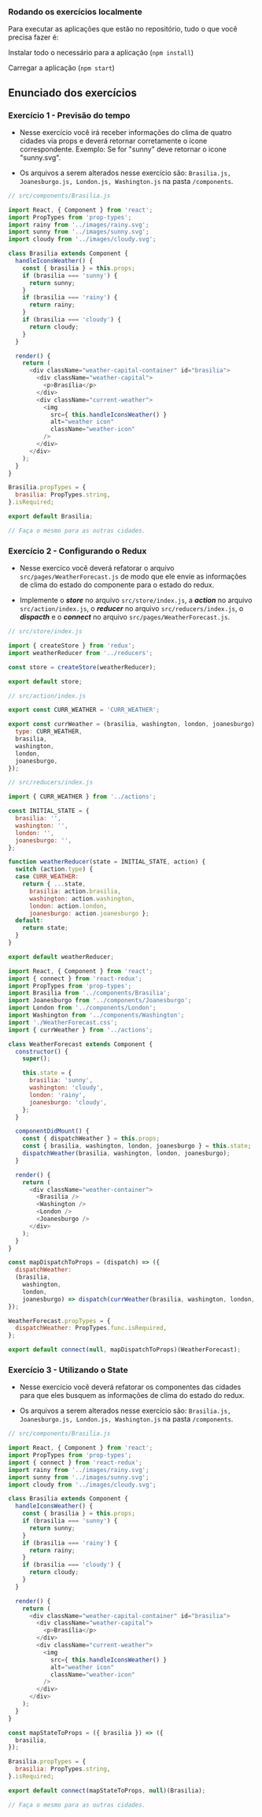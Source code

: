 ### Rodando os exercícios localmente

Para executar as aplicações que estão no repositório, tudo o que você precisa fazer é:

Instalar todo o necessário para a aplicação (`npm install`)

Carregar a aplicação (`npm start`)

## Enunciado dos exercícios

### Exercício 1 - Previsão do tempo

- Nesse exercício você irá receber informações do clima de quatro cidades via props e deverá retornar corretamente o ícone correspondente. Exemplo: Se for "sunny" deve retornar o icone "sunny.svg".

- Os arquivos a serem alterados nesse exercício são: `Brasilia.js, Joanesburgo.js, London.js, Washington.js` na pasta `/components`.

``` js
// src/components/Brasilia.js

import React, { Component } from 'react';
import PropTypes from 'prop-types';
import rainy from '../images/rainy.svg';
import sunny from '../images/sunny.svg';
import cloudy from '../images/cloudy.svg';

class Brasilia extends Component {
  handleIconsWeather() {
    const { brasilia } = this.props;
    if (brasilia === 'sunny') {
      return sunny;
    }
    if (brasilia === 'rainy') {
      return rainy;
    }
    if (brasilia === 'cloudy') {
      return cloudy;
    }
  }

  render() {
    return (
      <div className="weather-capital-container" id="brasilia">
        <div className="weather-capital">
          <p>Brasília</p>
        </div>
        <div className="current-weather">
          <img
            src={ this.handleIconsWeather() }
            alt="weather icon"
            className="weather-icon"
          />
        </div>
      </div>
    );
  }
}

Brasilia.propTypes = {
  brasilia: PropTypes.string,
}.isRequired;

export default Brasilia;

// Faça o mesmo para as outras cidades.
```

### Exercício 2 - Configurando o Redux

- Nesse exercíco você deverá refatorar o arquivo `src/pages/WeatherForecast.js` de modo que ele envie as informações de clima do estado do componente para o estado do redux.

- Implemente o ***store*** no arquivo `src/store/index.js`, a ***action*** no arquivo `src/action/index.js`, o ***reducer*** no arquivo `src/reducers/index.js`, o ***dispacth*** e o ***connect*** no arquivo `src/pages/WeatherForecast.js`.

```js
// src/store/index.js

import { createStore } from 'redux';
import weatherReducer from '../reducers';

const store = createStore(weatherReducer);

export default store;
```

```js
// src/action/index.js

export const CURR_WEATHER = 'CURR_WEATHER';

export const currWeather = (brasilia, washington, london, joanesburgo) => ({
  type: CURR_WEATHER,
  brasilia,
  washington,
  london,
  joanesburgo,
});
```

```js
// src/reducers/index.js

import { CURR_WEATHER } from '../actions';

const INITIAL_STATE = {
  brasilia: '',
  washington: '',
  london: '',
  joanesburgo: '',
};

function weatherReducer(state = INITIAL_STATE, action) {
  switch (action.type) {
  case CURR_WEATHER:
    return { ...state,
      brasilia: action.brasilia,
      washington: action.washington,
      london: action.london,
      joanesburgo: action.joanesburgo };
  default:
    return state;
  }
}

export default weatherReducer;
```

```js
import React, { Component } from 'react';
import { connect } from 'react-redux';
import PropTypes from 'prop-types';
import Brasilia from '../components/Brasilia';
import Joanesburgo from '../components/Joanesburgo';
import London from '../components/London';
import Washington from '../components/Washington';
import './WeatherForecast.css';
import { currWeather } from '../actions';

class WeatherForecast extends Component {
  constructor() {
    super();

    this.state = {
      brasilia: 'sunny',
      washington: 'cloudy',
      london: 'rainy',
      joanesburgo: 'cloudy',
    };
  }

  componentDidMount() {
    const { dispatchWeather } = this.props;
    const { brasilia, washington, london, joanesburgo } = this.state;
    dispatchWeather(brasilia, washington, london, joanesburgo);
  }

  render() {
    return (
      <div className="weather-container">
        <Brasilia />
        <Washington />
        <London />
        <Joanesburgo />
      </div>
    );
  }
}

const mapDispatchToProps = (dispatch) => ({
  dispatchWeather:
  (brasilia,
    washington,
    london,
    joanesburgo) => dispatch(currWeather(brasilia, washington, london, joanesburgo)),
});

WeatherForecast.propTypes = {
  dispatchWeather: PropTypes.func.isRequired,
};

export default connect(null, mapDispatchToProps)(WeatherForecast);
```

### Exercício 3 - Utilizando o State

- Nesse exercício você deverá refatorar os componentes das cidades para que eles busquem as informações de clima do estado do redux.

- Os arquivos a serem alterados nesse exercício são: `Brasilia.js, Joanesburgo.js, London.js, Washington.js` na pasta `/components`.

```js
// src/components/Brasilia.js

import React, { Component } from 'react';
import PropTypes from 'prop-types';
import { connect } from 'react-redux';
import rainy from '../images/rainy.svg';
import sunny from '../images/sunny.svg';
import cloudy from '../images/cloudy.svg';

class Brasilia extends Component {
  handleIconsWeather() {
    const { brasilia } = this.props;
    if (brasilia === 'sunny') {
      return sunny;
    }
    if (brasilia === 'rainy') {
      return rainy;
    }
    if (brasilia === 'cloudy') {
      return cloudy;
    }
  }

  render() {
    return (
      <div className="weather-capital-container" id="brasilia">
        <div className="weather-capital">
          <p>Brasília</p>
        </div>
        <div className="current-weather">
          <img
            src={ this.handleIconsWeather() }
            alt="weather icon"
            className="weather-icon"
          />
        </div>
      </div>
    );
  }
}

const mapStateToProps = ({ brasilia }) => ({
  brasilia,
});

Brasilia.propTypes = {
  brasilia: PropTypes.string,
}.isRequired;

export default connect(mapStateToProps, null)(Brasilia);

// Faça o mesmo para as outras cidades.
```

